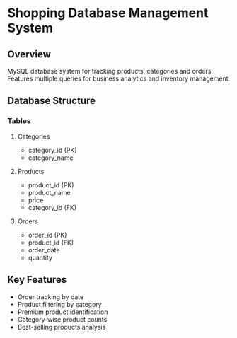 # Shopping Database Management System

## Overview

MySQL database system for tracking products, categories and orders. Features multiple queries for business analytics and inventory management.

## Database Structure

### Tables

1. Categories

   - category_id (PK)
   - category_name

2. Products

   - product_id (PK)
   - product_name
   - price
   - category_id (FK)

3. Orders
   - order_id (PK)
   - product_id (FK)
   - order_date
   - quantity

## Key Features

- Order tracking by date
- Product filtering by category
- Premium product identification
- Category-wise product counts
- Best-selling products analysis
